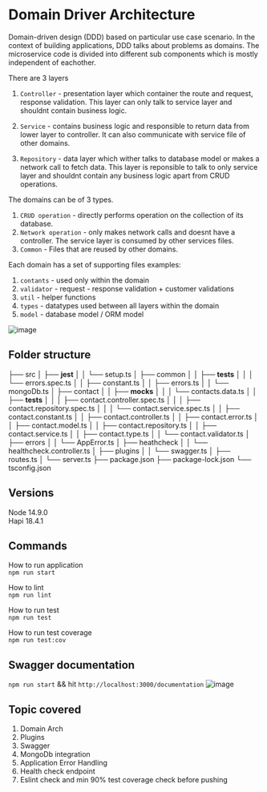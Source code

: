 # Domain Driver Architecture
Domain-driven design (DDD) based on particular use case scenario.
In the context of building applications, DDD talks about problems as domains. 
The microservice code is divided into different sub components which is mostly independent of eachother. 

There are 3 layers
1. `Controller` - presentation layer which container the route and request, response validation. This layer can only talk to service layer and shouldnt contain business logic.

2. `Service` - contains business logic and responsible to return data from lower layer to controller. It can also communicate with service file of other domains.

3. `Repository` - data layer which wither talks to database model or makes a network call to fetch data. This layer is reponsible to talk to only service layer and shouldnt contain any business logic apart from CRUD operations.

The domains can be of 3 types.
1. `CRUD operation` - directly performs operation on the collection of its database.
2. `Network operation` - only makes network calls and doesnt have a controller. The service layer is consumed by other services files.
3. `Common` - Files that are reused by other domains.

Each domain has a set of supporting files
examples:
1. `contants` - used only within the domain
2. `validator` - request - response validation + customer validations
3. `util` - helper functions
4. `types` - datatypes used between all layers within the domain
5. `model` - database model / ORM model

![image](https://user-images.githubusercontent.com/25193983/114924277-705fe280-9e4b-11eb-9ab2-1f804dbe2c59.png)

## Folder structure

├── src
│   ├── __jest__
│   │   └── setup.ts
│   ├── common
│   │   ├── __tests__
│   │   │   └── errors.spec.ts
│   │   ├── constant.ts
│   │   ├── errors.ts
│   │   └── mongoDb.ts
│   ├── contact
│   │   ├── __mocks__
│   │   │   └── contacts.data.ts
│   │   ├── __tests__
│   │   │   ├── contact.controller.spec.ts
│   │   │   ├── contact.repository.spec.ts
│   │   │   └── contact.service.spec.ts
│   │   ├── contact.constant.ts
│   │   ├── contact.controller.ts
│   │   ├── contact.error.ts
│   │   ├── contact.model.ts
│   │   ├── contact.repository.ts
│   │   ├── contact.service.ts
│   │   ├── contact.type.ts
│   │   └── contact.validator.ts
│   ├── errors
│   │   └── AppError.ts
│   ├── heathcheck
│   │   └── healthcheck.controller.ts
│   ├── plugins
│   │   └── swagger.ts
│   ├── routes.ts
│   └── server.ts
├── package.json
├── package-lock.json
└── tsconfig.json

## Versions
Node 14.9.0     
Hapi 18.4.1

## Commands
How to run application  
`npm run start`

How to lint             
`npm run lint`

How to run test         
`npm run test`

How to run test coverage        
`npm run test:cov`

## Swagger documentation 
`npm run start` && hit `http://localhost:3000/documentation`
![image](https://user-images.githubusercontent.com/25193983/114924363-88376680-9e4b-11eb-93eb-15913ef6a432.png)

## Topic covered
1. Domain Arch
2. Plugins
3. Swagger
4. MongoDb integration
5. Application Error Handling
6. Health check endpoint
7. Eslint check and min 90% test coverage check before pushing
